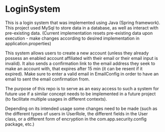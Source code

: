 # LoginSystem
This is a login system that was implemented using Java (Spring framework). This project used MySql to store data in a database, as well as interact with pre-existing 
data. 
(Current implementation resets pre-existing data upon execution - make changes according to desired implementation in application.properties)

This system allows users to create a new account (unless they already possess an enabled account affiliated with their email or their email input is invalid).
It also sends a confirmation link to the email address they seek to make an account with, that expires after 15 min (it can be resent if it expired). Make sure to enter a valid email in EmailConfig in order to have an email to sent the email confirmation from.

The purpose of this repo is to serve as an easy access to such a system for future use if a similar concept needs to be implemented in a future project (to facilitate 
multiple usages in different contexts).

Depending on its intended usage some changes need to be made (such as the different types of users in UserRole, the different fields in the User class,
or a different form of encryption in the com.app.security.config package, etc.)


